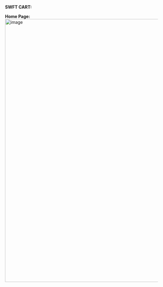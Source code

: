 **SWFT CART:**

**Home Page:**
<img width="1853" height="865" alt="image" src="https://github.com/user-attachments/assets/98ff2f3b-09c0-4e85-96e1-e86d49ce5a74" />

